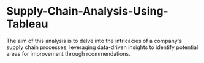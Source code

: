 # Supply-Chain-Analysis-Using-Tableau
The aim of this analysis is to delve into the intricacies of a company's supply chain processes, 
leveraging data-driven insights to identify potential areas for improvement through rcommendations.
